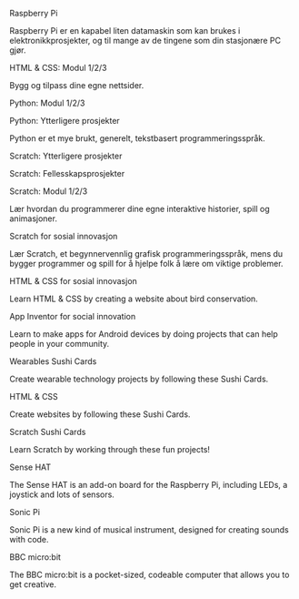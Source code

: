 Raspberry Pi

Raspberry Pi er en kapabel liten datamaskin som kan brukes i elektronikkprosjekter, og til mange av de tingene som din stasjonære PC gjør.

HTML & CSS: Modul 1/2/3

Bygg og tilpass dine egne nettsider.

Python: Modul 1/2/3

Python: Ytterligere prosjekter

Python er et mye brukt, generelt, tekstbasert programmeringsspråk.

Scratch: Ytterligere prosjekter

Scratch: Fellesskapsprosjekter

Scratch: Modul 1/2/3

Lær hvordan du programmerer dine egne interaktive historier, spill og animasjoner.

Scratch for sosial innovasjon

Lær Scratch, et begynnervennlig grafisk programmeringsspråk, mens du bygger programmer og spill for å hjelpe folk å lære om viktige problemer.

HTML & CSS for sosial innovasjon

Learn HTML & CSS by creating a website about bird conservation.

App Inventor for social innovation

Learn to make apps for Android devices by doing projects that can help people in your community.

Wearables Sushi Cards

Create wearable technology projects by following these Sushi Cards.

HTML & CSS

Create websites by following these Sushi Cards.

Scratch Sushi Cards

Learn Scratch by working through these fun projects!

Sense HAT

The Sense HAT is an add-on board for the Raspberry Pi, including LEDs, a joystick and lots of sensors.

Sonic Pi

Sonic Pi is a new kind of musical instrument, designed for creating sounds with code.

BBC micro:bit

The BBC micro:bit is a pocket-sized, codeable computer that allows you to get creative.